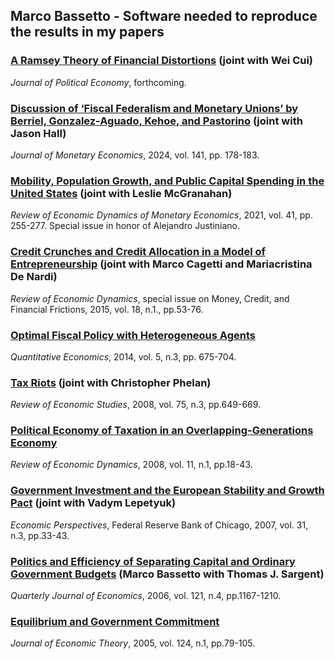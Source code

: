 ## Marco Bassetto - Software needed to reproduce the results in my papers

### [A Ramsey Theory of Financial Distortions](https://doi.org/10.7910/DVN/KWPPHV) (joint with Wei Cui)
*Journal of Political Economy*, forthcoming.

### [Discussion of ‘Fiscal Federalism and Monetary Unions’ by Berriel, Gonzalez-Aguado, Kehoe, and Pastorino](https://users.nber.org/~bassetto/software/carnegierochesterdiscussion/lqeconomy_algebra.nb) (joint with Jason Hall)
*Journal of Monetary Economics*, 2024, vol. 141, pp. 178-183.

### [Mobility, Population Growth, and Public Capital Spending in the United States](https://ideas.repec.org/c/red/ccodes/20-27.html) (joint with Leslie McGranahan)
*Review of Economic Dynamics of Monetary Economics*, 2021, vol. 41, pp. 255-277. Special issue in honor of Alejandro Justiniano.

### [Credit Crunches and Credit Allocation in a Model of Entrepreneurship](http://ideas.repec.org/c/red/ccodes/14-53.html) (joint with Marco Cagetti and Mariacristina De Nardi)
*Review of Economic Dynamics*, special issue on Money, Credit, and Financial Frictions, 2015, vol. 18, n.1., pp.53-76.

### [Optimal Fiscal Policy with Heterogeneous Agents](http://www.qeconomics.org/upcoming/362/QE362_code_and_data.zip)
*Quantitative Economics*, 2014, vol. 5, n.3, pp. 675-704.

### [Tax Riots](/research/software/riots/softwareriots) (joint with Christopher Phelan)
*Review of Economic Studies*, 2008, vol. 75, n.3, pp.649-669.

### [Political Economy of Taxation in an Overlapping-Generations Economy](/research/software/olg/softwareolg)
*Review of Economic Dynamics*, 2008, vol. 11, n.1, pp.18-43.

### [Government Investment and the European Stability and Growth Pact](/research/software/gsp/softwaregsp) (joint with Vadym Lepetyuk)
*Economic Perspectives*, Federal Reserve Bank of Chicago, 2007, vol. 31, n.3, pp.33-43. 

### [Politics and Efficiency of Separating Capital and Ordinary Government Budgets](/research/software/budget/softwarebudget) (Marco Bassetto with Thomas J. Sargent)
*Quarterly Journal of Economics*, 2006, vol. 121, n.4, pp.1167-1210.

### [Equilibrium and Government Commitment](/research/software/commit/softwarecommit)
*Journal of Economic Theory*, 2005, vol. 124, n.1, pp.79-105. 
